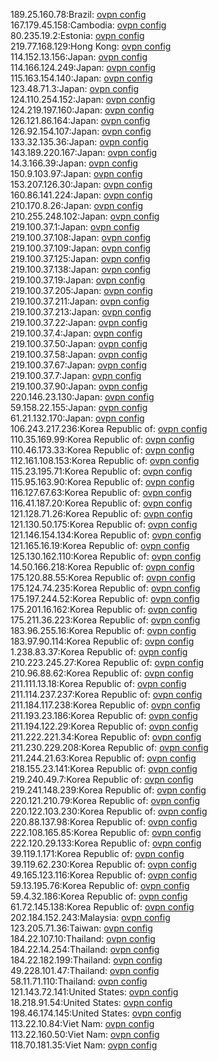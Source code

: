 189.25.160.78:Brazil: [ovpn config](vpn/189_25_160_78.ovpn)  
167.179.45.158:Cambodia: [ovpn config](vpn/167_179_45_158.ovpn)  
80.235.19.2:Estonia: [ovpn config](vpn/80_235_19_2.ovpn)  
219.77.168.129:Hong Kong: [ovpn config](vpn/219_77_168_129.ovpn)  
114.152.13.156:Japan: [ovpn config](vpn/114_152_13_156.ovpn)  
114.166.124.249:Japan: [ovpn config](vpn/114_166_124_249.ovpn)  
115.163.154.140:Japan: [ovpn config](vpn/115_163_154_140.ovpn)  
123.48.71.3:Japan: [ovpn config](vpn/123_48_71_3.ovpn)  
124.110.254.152:Japan: [ovpn config](vpn/124_110_254_152.ovpn)  
124.219.197.160:Japan: [ovpn config](vpn/124_219_197_160.ovpn)  
126.121.86.164:Japan: [ovpn config](vpn/126_121_86_164.ovpn)  
126.92.154.107:Japan: [ovpn config](vpn/126_92_154_107.ovpn)  
133.32.135.36:Japan: [ovpn config](vpn/133_32_135_36.ovpn)  
143.189.220.167:Japan: [ovpn config](vpn/143_189_220_167.ovpn)  
14.3.166.39:Japan: [ovpn config](vpn/14_3_166_39.ovpn)  
150.9.103.97:Japan: [ovpn config](vpn/150_9_103_97.ovpn)  
153.207.126.30:Japan: [ovpn config](vpn/153_207_126_30.ovpn)  
160.86.141.224:Japan: [ovpn config](vpn/160_86_141_224.ovpn)  
210.170.8.26:Japan: [ovpn config](vpn/210_170_8_26.ovpn)  
210.255.248.102:Japan: [ovpn config](vpn/210_255_248_102.ovpn)  
219.100.37.1:Japan: [ovpn config](vpn/219_100_37_1.ovpn)  
219.100.37.108:Japan: [ovpn config](vpn/219_100_37_108.ovpn)  
219.100.37.109:Japan: [ovpn config](vpn/219_100_37_109.ovpn)  
219.100.37.125:Japan: [ovpn config](vpn/219_100_37_125.ovpn)  
219.100.37.138:Japan: [ovpn config](vpn/219_100_37_138.ovpn)  
219.100.37.19:Japan: [ovpn config](vpn/219_100_37_19.ovpn)  
219.100.37.205:Japan: [ovpn config](vpn/219_100_37_205.ovpn)  
219.100.37.211:Japan: [ovpn config](vpn/219_100_37_211.ovpn)  
219.100.37.213:Japan: [ovpn config](vpn/219_100_37_213.ovpn)  
219.100.37.22:Japan: [ovpn config](vpn/219_100_37_22.ovpn)  
219.100.37.4:Japan: [ovpn config](vpn/219_100_37_4.ovpn)  
219.100.37.50:Japan: [ovpn config](vpn/219_100_37_50.ovpn)  
219.100.37.58:Japan: [ovpn config](vpn/219_100_37_58.ovpn)  
219.100.37.67:Japan: [ovpn config](vpn/219_100_37_67.ovpn)  
219.100.37.7:Japan: [ovpn config](vpn/219_100_37_7.ovpn)  
219.100.37.90:Japan: [ovpn config](vpn/219_100_37_90.ovpn)  
220.146.23.130:Japan: [ovpn config](vpn/220_146_23_130.ovpn)  
59.158.22.155:Japan: [ovpn config](vpn/59_158_22_155.ovpn)  
61.21.132.170:Japan: [ovpn config](vpn/61_21_132_170.ovpn)  
106.243.217.236:Korea Republic of: [ovpn config](vpn/106_243_217_236.ovpn)  
110.35.169.99:Korea Republic of: [ovpn config](vpn/110_35_169_99.ovpn)  
110.46.173.33:Korea Republic of: [ovpn config](vpn/110_46_173_33.ovpn)  
112.161.108.153:Korea Republic of: [ovpn config](vpn/112_161_108_153.ovpn)  
115.23.195.71:Korea Republic of: [ovpn config](vpn/115_23_195_71.ovpn)  
115.95.163.90:Korea Republic of: [ovpn config](vpn/115_95_163_90.ovpn)  
116.127.67.63:Korea Republic of: [ovpn config](vpn/116_127_67_63.ovpn)  
116.41.187.20:Korea Republic of: [ovpn config](vpn/116_41_187_20.ovpn)  
121.128.71.26:Korea Republic of: [ovpn config](vpn/121_128_71_26.ovpn)  
121.130.50.175:Korea Republic of: [ovpn config](vpn/121_130_50_175.ovpn)  
121.146.154.134:Korea Republic of: [ovpn config](vpn/121_146_154_134.ovpn)  
121.165.16.19:Korea Republic of: [ovpn config](vpn/121_165_16_19.ovpn)  
125.130.162.110:Korea Republic of: [ovpn config](vpn/125_130_162_110.ovpn)  
14.50.166.218:Korea Republic of: [ovpn config](vpn/14_50_166_218.ovpn)  
175.120.88.55:Korea Republic of: [ovpn config](vpn/175_120_88_55.ovpn)  
175.124.74.235:Korea Republic of: [ovpn config](vpn/175_124_74_235.ovpn)  
175.197.244.52:Korea Republic of: [ovpn config](vpn/175_197_244_52.ovpn)  
175.201.16.162:Korea Republic of: [ovpn config](vpn/175_201_16_162.ovpn)  
175.211.36.223:Korea Republic of: [ovpn config](vpn/175_211_36_223.ovpn)  
183.96.255.16:Korea Republic of: [ovpn config](vpn/183_96_255_16.ovpn)  
183.97.90.114:Korea Republic of: [ovpn config](vpn/183_97_90_114.ovpn)  
1.238.83.37:Korea Republic of: [ovpn config](vpn/1_238_83_37.ovpn)  
210.223.245.27:Korea Republic of: [ovpn config](vpn/210_223_245_27.ovpn)  
210.96.88.62:Korea Republic of: [ovpn config](vpn/210_96_88_62.ovpn)  
211.111.13.18:Korea Republic of: [ovpn config](vpn/211_111_13_18.ovpn)  
211.114.237.237:Korea Republic of: [ovpn config](vpn/211_114_237_237.ovpn)  
211.184.117.238:Korea Republic of: [ovpn config](vpn/211_184_117_238.ovpn)  
211.193.23.186:Korea Republic of: [ovpn config](vpn/211_193_23_186.ovpn)  
211.194.122.29:Korea Republic of: [ovpn config](vpn/211_194_122_29.ovpn)  
211.222.221.34:Korea Republic of: [ovpn config](vpn/211_222_221_34.ovpn)  
211.230.229.208:Korea Republic of: [ovpn config](vpn/211_230_229_208.ovpn)  
211.244.21.63:Korea Republic of: [ovpn config](vpn/211_244_21_63.ovpn)  
218.155.23.141:Korea Republic of: [ovpn config](vpn/218_155_23_141.ovpn)  
219.240.49.7:Korea Republic of: [ovpn config](vpn/219_240_49_7.ovpn)  
219.241.148.239:Korea Republic of: [ovpn config](vpn/219_241_148_239.ovpn)  
220.121.210.79:Korea Republic of: [ovpn config](vpn/220_121_210_79.ovpn)  
220.122.103.230:Korea Republic of: [ovpn config](vpn/220_122_103_230.ovpn)  
220.88.137.98:Korea Republic of: [ovpn config](vpn/220_88_137_98.ovpn)  
222.108.165.85:Korea Republic of: [ovpn config](vpn/222_108_165_85.ovpn)  
222.120.29.133:Korea Republic of: [ovpn config](vpn/222_120_29_133.ovpn)  
39.119.1.171:Korea Republic of: [ovpn config](vpn/39_119_1_171.ovpn)  
39.119.62.230:Korea Republic of: [ovpn config](vpn/39_119_62_230.ovpn)  
49.165.123.116:Korea Republic of: [ovpn config](vpn/49_165_123_116.ovpn)  
59.13.195.76:Korea Republic of: [ovpn config](vpn/59_13_195_76.ovpn)  
59.4.32.186:Korea Republic of: [ovpn config](vpn/59_4_32_186.ovpn)  
61.72.145.138:Korea Republic of: [ovpn config](vpn/61_72_145_138.ovpn)  
202.184.152.243:Malaysia: [ovpn config](vpn/202_184_152_243.ovpn)  
123.205.71.36:Taiwan: [ovpn config](vpn/123_205_71_36.ovpn)  
184.22.107.10:Thailand: [ovpn config](vpn/184_22_107_10.ovpn)  
184.22.14.254:Thailand: [ovpn config](vpn/184_22_14_254.ovpn)  
184.22.182.199:Thailand: [ovpn config](vpn/184_22_182_199.ovpn)  
49.228.101.47:Thailand: [ovpn config](vpn/49_228_101_47.ovpn)  
58.11.71.110:Thailand: [ovpn config](vpn/58_11_71_110.ovpn)  
121.143.72.141:United States: [ovpn config](vpn/121_143_72_141.ovpn)  
18.218.91.54:United States: [ovpn config](vpn/18_218_91_54.ovpn)  
198.46.174.145:United States: [ovpn config](vpn/198_46_174_145.ovpn)  
113.22.10.84:Viet Nam: [ovpn config](vpn/113_22_10_84.ovpn)  
113.22.160.50:Viet Nam: [ovpn config](vpn/113_22_160_50.ovpn)  
118.70.181.35:Viet Nam: [ovpn config](vpn/118_70_181_35.ovpn)  
